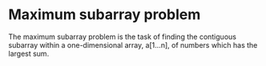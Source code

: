 # Maximum subarray problem

The maximum subarray problem is the task of finding the contiguous subarray within a one-dimensional array, a[1...n], of numbers which has the largest sum.